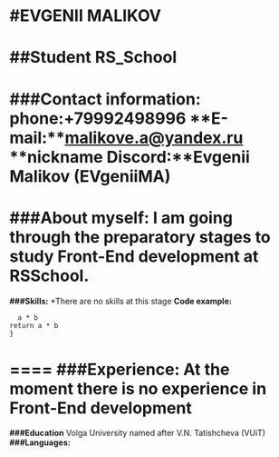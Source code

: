 **#EVGENII MALIKOV**
====
**##Student RS_School**
====
**###Contact information:**
**phone:**+79992498996 
**E-mail:**malikove.a@yandex.ru
**nickname Discord:**Evgenii Malikov (EVgeniiMA)
====
**###About myself:**
I am going through the preparatory stages to study Front-End development at RSSchool.
====
**###Skills:**
*There are no skills at this stage
**Code example:**
```function multiply(a, b){
  a * b
return a * b
}
```
====
**###Experience:**
At the moment there is no experience in Front-End development
====
**###Education**
Volga University named after V.N. Tatishcheva (VUiT)
**###Languages:**


